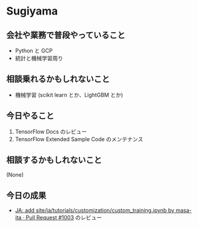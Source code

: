 # Sugiyama

## 会社や業務で普段やっていること

- Python と GCP
- 統計と機械学習周り

## 相談乗れるかもしれないこと

- 機械学習 (scikit learn とか、LightGBM とか)

## 今日やること

1. TensorFlow Docs のレビュー
2. TensorFlow Extended Sample Code のメンテナンス

## 相談するかもしれないこと

(None)

## 今日の成果

- [JA: add site/ja/tutorials/customization/custom_training.ipynb by masa-ita · Pull Request #1003](https://github.com/tensorflow/docs/pull/1003#pullrequestreview-291448150) のレビュー
